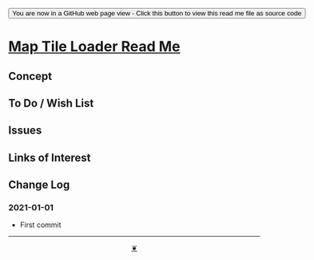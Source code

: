 <span style=display:none; >[You are now in a GitHub source code view - click this link to view Read Me file as a web page]( https://theo-armour.github.io/2021/sandbox/map-tile-loader/readme.html  "View file as a web page." ) </span>

<div><input type=button onclick=window.top.location.href="https://github.com/theo-armour/2021/tree/master/sandbox/map-tile-loader/";
value='You are now in a GitHub web page view - Click this button to view this read me file as source code' ></div>


# [Map Tile Loader Read Me]( https://theo-armour.github.io/2021/sandbox/map-tile-loader/readme.html )

<!--@@@
<div class=iframe-resize ><iframe src=https://theo-armour.github.io/2021/sandbox/map-tile-loader/ height=100% width=100% ></iframe></div>
_ZZZZZ in a resizable window. One finger to rotate. Two to zoom._

### Full Screen: [Map Tile Loader]( https://theo-armour.github.io/2021/sandbox/map-tile-loader/ )
@@@-->


## Concept


## To Do / Wish List


## Issues


## Links of Interest


## Change Log


### 2021-01-01

* First commit


***

<center title="Hello! Click me to go up to the top" ><a class=aDingbat href=javascript:window.scrollTo(0,0);> ❦ </a></center>
